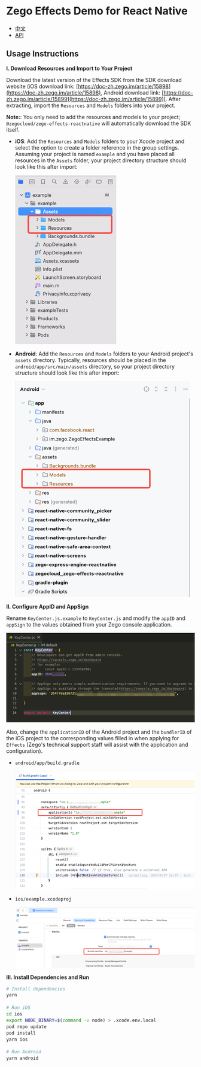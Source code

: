 # Zego Effects Demo for React Native

* [中文](README_CN.md)
* [API](https://doc-zh.zego.im/article/21358)

## Usage Instructions

**I. Download Resources and Import to Your Project**

Download the latest version of the Effects SDK from the SDK download website (iOS download link: [https://doc-zh.zego.im/article/15898](https://doc-zh.zego.im/article/15898), Android download link: [https://doc-zh.zego.im/article/15899](https://doc-zh.zego.im/article/15899)). After extracting, import the `Resources` and `Models` folders into your project.

**Note:**: You only need to add the resources and models to your project; `@zegocloud/zego-effects-reactnative` will automatically download the SDK itself.

* **iOS**: Add the `Resources` and `Models` folders to your Xcode project and select the option to create a folder reference in the group settings. Assuming your project is named `example` and you have placed all resources in the `Assets` folder, your project directory structure should look like this after import:

  ![](media/image2.png)

* **Android**: Add the `Resources` and `Models` folders to your Android project's `assets` directory. Typically, resources should be placed in the `android/app/src/main/assets` directory, so your project directory structure should look like this after import:

  ![](media/image3.png)

**II. Configure AppID and AppSign**

Rename `KeyCenter.js.example` to `KeyCenter.js` and modify the `appID` and `appSign` to the values obtained from your Zego console application.

![](media/image4.png)

Also, change the `applicationID` of the Android project and the `bundlerID` of the iOS project to the corresponding values filled in when applying for `Effects` (Zego's technical support staff will assist with the application and configuration).

* `android/app/build.gradle`

  ![](media/image5.png)

* `ios/example.xcodeproj`

  ![](media/image6.png)

**III. Install Dependencies and Run**

```bash
# Install dependencies
yarn

# Run iOS
cd ios
export NODE_BINARY=$(command -v node) > .xcode.env.local
pod repo update
pod install 
yarn ios

# Run Android
yarn android
```